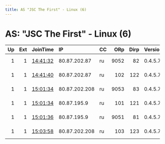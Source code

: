 ```yaml
---
title: AS "JSC The First" - Linux (6)
---
```


# AS: "JSC The First" - Linux (6)

|   Up |   Ext | JoinTime                                                                                            | IP            | CC   |   ORp |   Dirp | Version   | Contact          | Nickname         |   eFamMembers |
|-----:|------:|:----------------------------------------------------------------------------------------------------|:--------------|:-----|------:|-------:|:----------|:-----------------|:-----------------|--------------:|
|    1 |     1 | [14:41:32](https://metrics.torproject.org/rs.html#details/16AEEFD65EC4C4BBA37688945B82F76799E283C0) | 80.87.202.87  | ru   |  9052 |     82 | 0.4.5.7   | tor at ro dot ru | Htt7v6D7ACzsLpub |             1 |
|    1 |     1 | [14:41:40](https://metrics.torproject.org/rs.html#details/429C052FEF436E6B211A091D73293684B04FD4D9) | 80.87.202.87  | ru   |   102 |    122 | 0.4.5.7   | tor at ro dot ru | YS6LiBJUFJKBKpri |             1 |
|    1 |     1 | [15:01:34](https://metrics.torproject.org/rs.html#details/39FB92F0FC8AFFCE9E786B8C8D0AF58D9CE3D2D5) | 80.87.202.208 | ru   |  9053 |     83 | 0.4.5.7   | tor at ro dot ru | MSVqC1XSGXy6Cpub |             1 |
|    1 |     1 | [15:01:34](https://metrics.torproject.org/rs.html#details/C7D37D6CE5A9B28D217EC2EA1BC500302D8F32BF) | 80.87.195.9   | ru   |   101 |    121 | 0.4.5.7   | tor at ro dot ru | m9t8TyFMYrwfOpri |             1 |
|    1 |     1 | [15:01:36](https://metrics.torproject.org/rs.html#details/901421B8EC923D62A722FF5F48549AC3C66238AE) | 80.87.195.9   | ru   |  9051 |     81 | 0.4.5.7   | tor at ro dot ru | KV1Iqpzo403KXpub |             1 |
|    1 |     1 | [15:03:58](https://metrics.torproject.org/rs.html#details/7A0C3E235261F64B5D8B6DD3CCCE5E238D534830) | 80.87.202.208 | ru   |   103 |    123 | 0.4.5.7   | tor at ro dot ru | Og7zmmg6z6Ag9pri |             1 |

